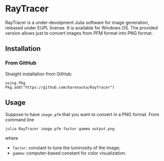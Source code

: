 # RayTracer

RayTracer is a under-devolpment Julia software for image generation, released under EUPL license. It is available for Windows OS. The provided version allows just to convert images from PFM format into PNG format.

## Installation
### From GitHub
Straight installation from GitHub:
```
using Pkg
Pkg.add("https://github.com/baronauta/RayTracer")
```

## Usage
Suppose to have `image.pfm` that you want to convert in a PNG format. From command line
```
julia RayTracer image.pfm factor gamma output.png
```
where
 - `factor`: constant to tune the luminosity of the image;
 - `gamma`: computer-based constant for color visualization.